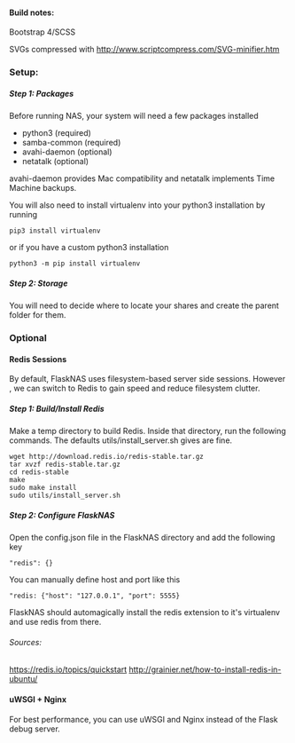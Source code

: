#### Build notes:
Bootstrap 4/SCSS

SVGs compressed with http://www.scriptcompress.com/SVG-minifier.htm


### Setup:

##### Step 1: Packages
Before running NAS, your system will need a few packages installed
  - python3 (required)
  - samba-common (required)
  - avahi-daemon (optional)
  - netatalk (optional)

avahi-daemon provides Mac compatibility and netatalk implements Time
Machine backups.

You will also need to install virtualenv into your python3 installation
 by running

    pip3 install virtualenv

or if you have a custom python3 installation

    python3 -m pip install virtualenv

##### Step 2: Storage

You will need to decide where to locate your shares and create the
parent folder for them.

### Optional
#### Redis Sessions

By default, FlaskNAS uses filesystem-based server side sessions. However
, we can switch to Redis to gain speed and reduce filesystem clutter.

##### Step 1: Build/Install Redis

Make a temp directory to build Redis. Inside that directory, run the
following commands. The defaults utils/install_server.sh gives are fine.

    wget http://download.redis.io/redis-stable.tar.gz
    tar xvzf redis-stable.tar.gz
    cd redis-stable
    make
    sudo make install
    sudo utils/install_server.sh

##### Step 2: Configure FlaskNAS

Open the config.json file in the FlaskNAS directory and add the following key

    "redis": {}

You can manually define host and port like this

    "redis: {"host": "127.0.0.1", "port": 5555}
    
FlaskNAS should automagically install the redis extension to it's virtualenv and
use redis from there.

###### Sources:

https://redis.io/topics/quickstart
http://grainier.net/how-to-install-redis-in-ubuntu/

#### uWSGI + Nginx

For best performance, you can use uWSGI and Nginx instead of the Flask
debug server.